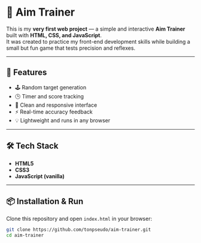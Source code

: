 # 🎯 Aim Trainer

This is my **very first web project** — a simple and interactive **Aim Trainer** built with **HTML, CSS, and JavaScript**.  
It was created to practice my front-end development skills while building a small but fun game that tests precision and reflexes.

---

## 🚀 Features
- 🕹️ Random target generation  
- 🕒 Timer and score tracking  
- 🎨 Clean and responsive interface  
- ⚡ Real-time accuracy feedback  
- 💡 Lightweight and runs in any browser

---

## 🛠️ Tech Stack
- **HTML5**
- **CSS3**
- **JavaScript (vanilla)**

---

## 📦 Installation & Run
Clone this repository and open `index.html` in your browser:

```bash
git clone https://github.com/tonpseudo/aim-trainer.git
cd aim-trainer
